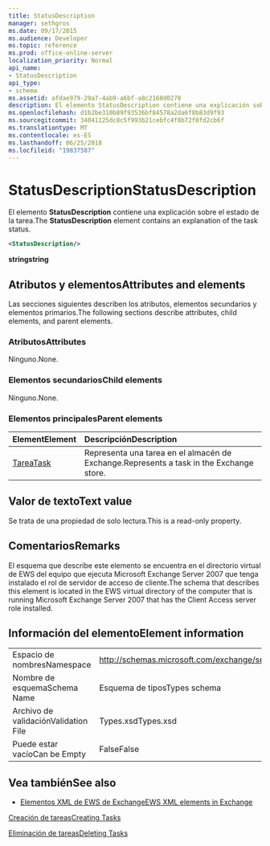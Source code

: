 ```yaml
---
title: StatusDescription
manager: sethgros
ms.date: 09/17/2015
ms.audience: Developer
ms.topic: reference
ms.prod: office-online-server
localization_priority: Normal
api_name:
- StatusDescription
api_type:
- schema
ms.assetid: afdae979-29a7-4ab9-a6bf-a8c2168d0278
description: El elemento StatusDescription contiene una explicación sobre el estado de la tarea.
ms.openlocfilehash: d1b2be310b89f93536bf84578a2da6f8b83d9f93
ms.sourcegitcommit: 34041125dc8c5f993b21cebfc4f8b72f0fd2cb6f
ms.translationtype: MT
ms.contentlocale: es-ES
ms.lasthandoff: 06/25/2018
ms.locfileid: "19837587"
---
```

# <a name="statusdescription"></a><span data-ttu-id="9d36e-103">StatusDescription</span><span class="sxs-lookup"><span data-stu-id="9d36e-103">StatusDescription</span></span>

<span data-ttu-id="9d36e-104">El elemento **StatusDescription** contiene una explicación sobre el estado de la tarea.</span><span class="sxs-lookup"><span data-stu-id="9d36e-104">The **StatusDescription** element contains an explanation of the task status.</span></span> 
  
```xml
<StatusDescription/>
```

 <span data-ttu-id="9d36e-105">**string**</span><span class="sxs-lookup"><span data-stu-id="9d36e-105">**string**</span></span>
## <a name="attributes-and-elements"></a><span data-ttu-id="9d36e-106">Atributos y elementos</span><span class="sxs-lookup"><span data-stu-id="9d36e-106">Attributes and elements</span></span>

<span data-ttu-id="9d36e-107">Las secciones siguientes describen los atributos, elementos secundarios y elementos primarios.</span><span class="sxs-lookup"><span data-stu-id="9d36e-107">The following sections describe attributes, child elements, and parent elements.</span></span>
  
### <a name="attributes"></a><span data-ttu-id="9d36e-108">Atributos</span><span class="sxs-lookup"><span data-stu-id="9d36e-108">Attributes</span></span>

<span data-ttu-id="9d36e-109">Ninguno.</span><span class="sxs-lookup"><span data-stu-id="9d36e-109">None.</span></span>
  
### <a name="child-elements"></a><span data-ttu-id="9d36e-110">Elementos secundarios</span><span class="sxs-lookup"><span data-stu-id="9d36e-110">Child elements</span></span>

<span data-ttu-id="9d36e-111">Ninguno.</span><span class="sxs-lookup"><span data-stu-id="9d36e-111">None.</span></span>
  
### <a name="parent-elements"></a><span data-ttu-id="9d36e-112">Elementos principales</span><span class="sxs-lookup"><span data-stu-id="9d36e-112">Parent elements</span></span>

|<span data-ttu-id="9d36e-113">**Element**</span><span class="sxs-lookup"><span data-stu-id="9d36e-113">**Element**</span></span>|<span data-ttu-id="9d36e-114">**Descripción**</span><span class="sxs-lookup"><span data-stu-id="9d36e-114">**Description**</span></span>|
|:-----|:-----|
|[<span data-ttu-id="9d36e-115">Tarea</span><span class="sxs-lookup"><span data-stu-id="9d36e-115">Task</span></span>](task.md) <br/> |<span data-ttu-id="9d36e-116">Representa una tarea en el almacén de Exchange.</span><span class="sxs-lookup"><span data-stu-id="9d36e-116">Represents a task in the Exchange store.</span></span>  <br/> |
   
## <a name="text-value"></a><span data-ttu-id="9d36e-117">Valor de texto</span><span class="sxs-lookup"><span data-stu-id="9d36e-117">Text value</span></span>

<span data-ttu-id="9d36e-118">Se trata de una propiedad de solo lectura.</span><span class="sxs-lookup"><span data-stu-id="9d36e-118">This is a read-only property.</span></span>
  
## <a name="remarks"></a><span data-ttu-id="9d36e-119">Comentarios</span><span class="sxs-lookup"><span data-stu-id="9d36e-119">Remarks</span></span>

<span data-ttu-id="9d36e-120">El esquema que describe este elemento se encuentra en el directorio virtual de EWS del equipo que ejecuta Microsoft Exchange Server 2007 que tenga instalado el rol de servidor de acceso de cliente.</span><span class="sxs-lookup"><span data-stu-id="9d36e-120">The schema that describes this element is located in the EWS virtual directory of the computer that is running Microsoft Exchange Server 2007 that has the Client Access server role installed.</span></span>
  
## <a name="element-information"></a><span data-ttu-id="9d36e-121">Información del elemento</span><span class="sxs-lookup"><span data-stu-id="9d36e-121">Element information</span></span>

|||
|:-----|:-----|
|<span data-ttu-id="9d36e-122">Espacio de nombres</span><span class="sxs-lookup"><span data-stu-id="9d36e-122">Namespace</span></span>  <br/> |http://schemas.microsoft.com/exchange/services/2006/types  <br/> |
|<span data-ttu-id="9d36e-123">Nombre de esquema</span><span class="sxs-lookup"><span data-stu-id="9d36e-123">Schema Name</span></span>  <br/> |<span data-ttu-id="9d36e-124">Esquema de tipos</span><span class="sxs-lookup"><span data-stu-id="9d36e-124">Types schema</span></span>  <br/> |
|<span data-ttu-id="9d36e-125">Archivo de validación</span><span class="sxs-lookup"><span data-stu-id="9d36e-125">Validation File</span></span>  <br/> |<span data-ttu-id="9d36e-126">Types.xsd</span><span class="sxs-lookup"><span data-stu-id="9d36e-126">Types.xsd</span></span>  <br/> |
|<span data-ttu-id="9d36e-127">Puede estar vacío</span><span class="sxs-lookup"><span data-stu-id="9d36e-127">Can be Empty</span></span>  <br/> |<span data-ttu-id="9d36e-128">False</span><span class="sxs-lookup"><span data-stu-id="9d36e-128">False</span></span>  <br/> |
   
## <a name="see-also"></a><span data-ttu-id="9d36e-129">Vea también</span><span class="sxs-lookup"><span data-stu-id="9d36e-129">See also</span></span>



- [<span data-ttu-id="9d36e-130">Elementos XML de EWS de Exchange</span><span class="sxs-lookup"><span data-stu-id="9d36e-130">EWS XML elements in Exchange</span></span>](ews-xml-elements-in-exchange.md)


[<span data-ttu-id="9d36e-131">Creación de tareas</span><span class="sxs-lookup"><span data-stu-id="9d36e-131">Creating Tasks</span></span>](http://msdn.microsoft.com/library/0ef97334-e8a0-4f67-a23a-dd9e2bbad49f%28Office.15%29.aspx)
  
[<span data-ttu-id="9d36e-132">Eliminación de tareas</span><span class="sxs-lookup"><span data-stu-id="9d36e-132">Deleting Tasks</span></span>](http://msdn.microsoft.com/library/a3d7e25f-8a35-4901-b1d9-d31f418ab340%28Office.15%29.aspx)


